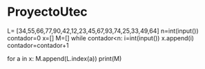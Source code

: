 # ProyectoUtec
L= [34,55,66,77,90,42,12,23,45,67,93,74,25,33,49,64] 
n=int(input())
contador=0
x=[]
M=[]
while contador<n:
    i=int(input())
    x.append(i)
    contador=contador+1

for a in x:
    M.append(L.index(a))
print(M)
